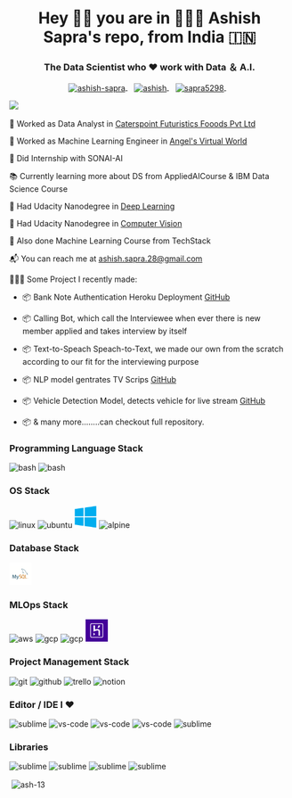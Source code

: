 <h1 align="center">Hey 👋🏻 you are in 👨🏻‍💻 Ashish Sapra's repo, from India 🇮🇳</h1>
<h3 align="center">The Data Scientist who ♥ work with Data ＆ A.I.</h3>

<p align="center">

<a href="https://linkedin.com/in/ashishdevo28" target="blank">
<img align="center" src="https://cdn.jsdelivr.net/npm/simple-icons@3/icons/linkedin.svg" alt="ashish-sapra" width="22px" />
</a>
&nbsp;&nbsp;

<a href="https://stackoverflow.com/users/15447251/ashish" target="blank">
  <img align="center" src="https://cdn.jsdelivr.net/npm/simple-icons@3/icons/stackoverflow.svg" alt="ashish" width="22px" />
</a>
&nbsp;&nbsp;

<a href="https://www.instagram.com/ashishdevo28/" target="blank">
  <img align="center" src="https://cdn.jsdelivr.net/npm/simple-icons@3/icons/instagram.svg" alt="sapra5298" width="22px" />
</a>
&nbsp;&nbsp;

![](https://komarev.com/ghpvc/?username=ash-13&style=flat-square&color=blue)
  
🔎 Worked as Data Analyst in [Caterspoint Futuristics Fooods Pvt Ltd](https://www.caterspoint.com/)

🔎 Worked as Machine Learning Engineer in [Angel's Virtual World](https://angelsvirtualworld.com/)

🏁 Did Internship with SONAI-AI

📚 Currently learning more about DS from AppliedAICourse & IBM Data Science Course

📜 Had Udacity Nanodegree in [Deep Learning](https://graduation.udacity.com/confirm/NH2RQCK)

📜 Had Udacity Nanodegree in [Computer Vision](https://graduation.udacity.com/confirm/5TKEUZJD)

🧭 Also done Machine Learning Course from TechStack

📬 You can reach me at ashish.sapra.28@gmail.com

👨🏻‍💻 Some Project I recently made:

* 📦 Bank Note Authentication Heroku Deployment [GitHub](https://github.com/ash-13/bank_note_authentication_heroku)

* 📦 Calling Bot, which call the Interviewee when ever there is new member applied and takes interview by itself

* 📦 Text-to-Speach Speach-to-Text, we made our own from the scratch according to our fit for the interviewing purpose

* 📦 NLP model gentrates TV Scrips [GitHub](https://github.com/ash-13/Genrate_TV_script)

* 📦 Vehicle Detection Model, detects vehicle for live stream [GitHub](https://github.com/ash-13/vehicle_detection)

*  📦 & many more........can checkout full repository.

### Programming Language Stack

<p align="left"><img src="https://www.vectorlogo.zone/logos/gnu_bash/gnu_bash-icon.svg" alt="bash" title="bash" title="bash" width="40" height="40"/>

<img src="https://www.vectorlogo.zone/logos/python/python-icon.svg" alt="bash" title="bash" title="bash" width="40" height="40"/> 

### OS Stack
<p align="left"><img src="https://brandlogos.net/wp-content/uploads/2020/03/Linux-logo.png" alt="linux" title="linux" width="40" height="40"/> 

<img src="https://www.vectorlogo.zone/logos/ubuntu/ubuntu-icon.svg" alt="ubuntu" title="ubuntu" width="40" height="40"/>  

<img src="https://raw.githubusercontent.com/devicons/devicon/master/icons/windows8/windows8-original.svg" alt="alpine" title="alpine" width="40" height="40"/> 

<img src="https://raw.githubusercontent.com/detain/svg-logos/master/svg/apple1.svg" alt="alpine" title="alpine" width="40" height="40"/> 

### Database Stack
<p align="left"><img src="https://raw.githubusercontent.com/github/explore/80688e429a7d4ef2fca1e82350fe8e3517d3494d/topics/mysql/mysql.png" alt="mysql" title="mysql" width="40" height="40"/></p>

### MLOps Stack 
<p align="left"><img src="https://www.vectorlogo.zone/logos/amazon_aws/amazon_aws-icon.svg" alt="aws" title="aws" width="40" height="40"/> 

<img src="https://www.vectorlogo.zone/logos/google_cloud/google_cloud-icon.svg" alt="gcp" title="gcp" width="40" height="40"/>  

<img src="https://raw.githubusercontent.com/jaywcjlove/logo/master/img/docker.svg" alt="gcp" title="gcp" width="40" height="40"/>  

<img src="https://raw.githubusercontent.com/edent/SuperTinyIcons/master/images/svg/heroku.svg" alt="heroku" title="heroku" width="40" height="40"/>  


### Project Management Stack
<p align="left"><img src="https://www.vectorlogo.zone/logos/git-scm/git-scm-icon.svg" alt="git" title="git" width="40" height="40"/>  

<img src="https://www.vectorlogo.zone/logos/github/github-icon.svg" alt="github" title="github" width="40" height="40"/>  

<img src="https://www.vectorlogo.zone/logos/trello/trello-icon.svg" alt="trello" title="trello" width="40" height="40"/>

<img src="https://raw.githubusercontent.com/simple-icons/simple-icons/master/icons/notion.svg" alt="notion" title="trello" width="40" height="40"/>

### Editor / IDE I ♥
<p align="left"><img src="https://cdn.worldvectorlogo.com/logos/sublime-text.svg" alt="sublime" title="sublime" width="40" height="40"/> 

<img src="https://raw.githubusercontent.com/gilbarbara/logos/master/logos/visual-studio-code.svg" alt="vs-code" title="vs-code" width="40" height="40"/> 

<img src="https://raw.githubusercontent.com/simple-icons/simple-icons/master/icons/anaconda.svg" alt="vs-code" title="vs-code" width="40" height="40"/> 

<img src="https://upload.wikimedia.org/wikipedia/commons/3/38/Jupyter_logo.svg" alt="vs-code" title="vs-code" width="40" height="40"/>

<img src="https://upload.wikimedia.org/wikipedia/commons/7/7e/Spyder_logo.svg" alt="sublime" title="sublime" width="40" height="40"/> 

### Libraries

<p align="left"><img src="https://www.vectorlogo.zone/logos/pytorch/pytorch-icon.svg" alt="sublime" title="sublime" width="40" height="40"/> 

<img src="https://upload.wikimedia.org/wikipedia/commons/2/2d/Tensorflow_logo.svg" alt="sublime" title="sublime" width="40" height="40"/> 

<img src="https://raw.githubusercontent.com/gilbarbara/logos/master/logos/opencv.svg" alt="sublime" title="sublime" width="40" height="40"/>

<img src="https://raw.githubusercontent.com/valohai/ml-logos/master/keras.svg" alt="sublime" title="sublime" width="40" height="40"/>

<p>&nbsp;<img align="center" src="https://github-readme-stats.vercel.app/api?username=ash-13&show_icons=true&hide=stars,issues" alt="ash-13" /></p>
